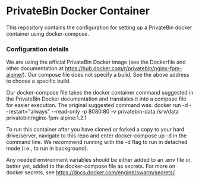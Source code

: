 # PrivateBin Docker Container

This repository contains the configuration for setting up a PrivateBin docker container using docker-compose. 

### Configuration details
We are using the official PrivateBin Docker image (see the Dockerfile and other documentation at https://hub.docker.com/r/privatebin/nginx-fpm-alpine/). Our compose file does not specify a build. See the above address to choose a specific build.

Our docker-compose file takes the docker container command suggested in the PrivateBin Docker documentation and translates it into a compose file for easier execution. The original suggested command was:
 docker run -d --restart="always" --read-only -p 8080:80 -v privatebin-data:/srv/data privatebin/nginx-fpm-alpine:1.2.1

To run this container after you have cloned or forked a copy to your hard drive/server, navigate to this repo and enter docker-compose up -d in the command line.
We recommend running with the -d flag to run in detached mode (i.e., to run in background).

Any needed environment variables should be either added to an .env file or, better yet, added to the docker-compose file as secrets. For more on docker secrets, see https://docs.docker.com/engine/swarm/secrets/.


